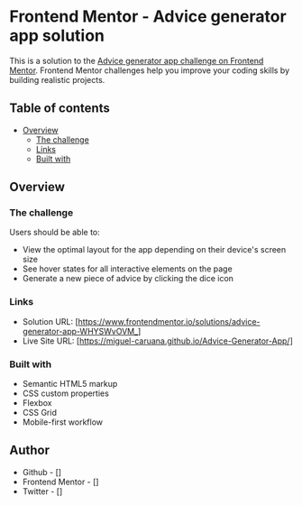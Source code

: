 # Frontend Mentor - Advice generator app solution

This is a solution to the [Advice generator app challenge on Frontend Mentor](https://www.frontendmentor.io/challenges/advice-generator-app-QdUG-13db). Frontend Mentor challenges help you improve your coding skills by building realistic projects.

## Table of contents

- [Overview](#overview)
  - [The challenge](#the-challenge)
  - [Links](#links)
  - [Built with](#built-with)



## Overview

### The challenge

Users should be able to:

- View the optimal layout for the app depending on their device's screen size
- See hover states for all interactive elements on the page
- Generate a new piece of advice by clicking the dice icon


### Links

- Solution URL: [https://www.frontendmentor.io/solutions/advice-generator-app-WHYSWvOVM_]
- Live Site URL: [https://miguel-caruana.github.io/Advice-Generator-App/]

### Built with

- Semantic HTML5 markup
- CSS custom properties
- Flexbox
- CSS Grid
- Mobile-first workflow

## Author

- Github - []
- Frontend Mentor - []
- Twitter - []
